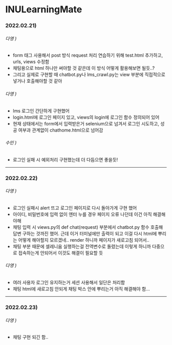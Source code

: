 # INULearningMate

### 2022.02.21)<br>

###### 다영 )
* form 태그 사용해서 post 방식 request 처리 연습하기 위해 test.html 추가하고, urls, views 수정함 <br>
* 채팅용으로 html 하나만 써야할 것 같은데 이 방식 어떻게 활용해보면 될듯..?<br>
* 그리고 실제로 구현할 때 chatbot.py나 lms_crawl.py는 view 부분에 직접적으로 넣거나 호출해야할 것 같아<br>


###### 다영 )
* lms 로그인 간단하게 구현했어 
* login.html에 로그인 페이지 있고, views의 login에 로그인 함수 정의되어 있어
* 현재 상태에서는 form에서 입력받은거 selenium으로 넘겨서 로그인 시도하고, 성공 여부과 관계없이 chathome.html으로 넘어감 


###### 수민 )
* 로그인 실패 시 예외처리 구현했는데 더 다듬으면 좋을듯! 

------------

### 2022.02.22)<br>

###### 다영 )
* 로그인 실패시 alert 뜨고 로그인 페이지로 다시 돌아가게 구현 했어
* 아이디, 비밀번호에 입력 없이 엔터 누를 경우 페이지 오류 나던데 이건 아직 해결해야해
* 채팅 입력 시 views.py의 def chat(request) 부분에서 chatbot.py 함수 호출해 답변 구하는 것까진 했어. 근데 이거 터미널에만 출력이 되고 이걸 다시 html에 뿌리는 어떻게 해야할지 모르겠네.. render 하니까 페이지가 새로고침 되어서..
* 채팅 부분 때문에 셀레니움 실행하는걸 전역변수로 돌렸는데 이렇게 하니까 다중으로 접속하는게 안되어서 이것도 해결이 필요할 듯<br>

###### 다영 )
* 여러 사용자 로그인 유지하는거 세션 사용해서 일단은 처리함
* 채팅 html에 새로고침 안되게 채팅 박스 안에 뿌리는거 아직 해결해야 함...

------------

### 2022.02.23)<br>

###### 다영 )
* 채팅 구현 되긴 함..
